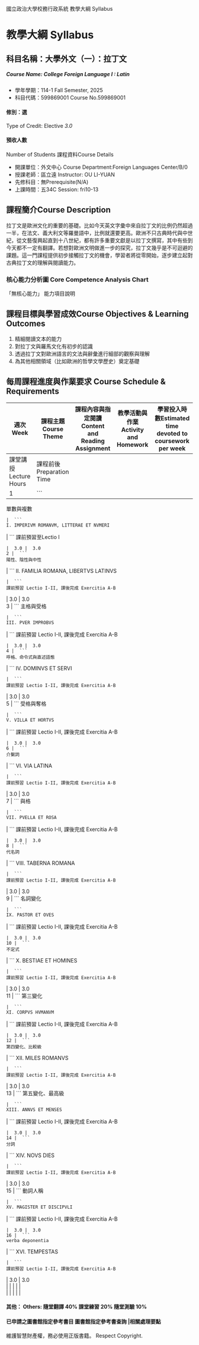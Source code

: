 國立政治大學校務行政系統 教學大綱 Syllabus
# 教學大綱 Syllabus
##  科目名稱：大學外文（一）：拉丁文
#####  Course Name: College Foreign Language I : Latin
  * 學年學期：114-1 Fall Semester, 2025 
  * 科目代碼：599869001 Course No.599869001
#### 修別：選
Type of Credit: Elective 
_3.0_
#### 預收人數
Number of Students
課程資料Course Details
  * 開課單位：外文中心 Course Department:Foreign Languages Center/B/0 
  * 授課老師：區立遠 Instructor: OU LI-YUAN 
  * 先修科目：無Prerequisite(N/A)
  * 上課時間：五34C Session: fri10-13
##  課程簡介Course Description
拉丁文是歐洲文化的重要的基礎。比如今天英文字彙中來自拉丁文的比例仍然超過一半，在法文、義大利文等羅曼語中，比例就還要更高。歐洲不只古典時代與中世紀，從文藝復興起直到十八世紀，都有許多重要文獻是以拉丁文撰寫，其中有些到今天都不一定有翻譯。若想對歐洲文明做進一步的探究，拉丁文幾乎是不可迴避的課題。這一門課程提供初步接觸拉丁文的機會，學習者將從零開始，逐步建立起對古典拉丁文的理解與閱讀能力。
###  核心能力分析圖 Core Competence Analysis Chart
「無核心能力」 
能力項目說明
##  課程目標與學習成效Course Objectives & Learning Outcomes 
1. 精細閱讀文本的能力
2. 對拉丁文與羅馬文化有初步的認識
3. 透過拉丁文對歐洲語言的文法與辭彙進行細部的觀察與理解
4. 為其他相關領域（比如歐洲的哲學文學歷史）奠定基礎
##  每周課程進度與作業要求 Course Schedule & Requirements
週次Week | 課程主題Course Theme | 課程內容與指定閱讀Content and Reading Assignment | 教學活動與作業Activity and Homework | 學習投入時數Estimated time devoted to coursework per week  
---|---|---|---|---  
課堂講授Lecture Hours | 課程前後Preparation Time  
1 |  ```
單數與複數
```
|  ```
I. IMPERIVM ROMANVM, LITTERAE ET NVMERI
```
|  ```
課前預習至Lectio I
```
|  3.0 |  3.0  
2 |  ```
陽性、陰性與中性
```
|  ```
II. FAMILIA ROMANA, LIBERTVS LATINVS
```
|  ```
課前預習 Lectio I-II, 課後完成 Exercitia A-B
```
|  3.0 |  3.0  
3 |  ```
主格與受格
```
|  ```
III. PVER IMPROBVS
```
|  ```
課前預習 Lectio I-II, 課後完成 Exercitia A-B
```
|  3.0 |  3.0  
4 |  ```
呼格、命令式與直述語態
```
|  ```
IV. DOMINVS ET SERVI
```
|  ```
課前預習 Lectio I-II, 課後完成 Exercitia A-B
```
|  3.0 |  3.0  
5 |  ```
受格與奪格
```
|  ```
V. VILLA ET HORTVS
```
|  ```
課前預習 Lectio I-II, 課後完成 Exercitia A-B
```
|  3.0 |  3.0  
6 |  ```
介繫詞
```
|  ```
VI. VIA LATINA
```
|  ```
課前預習 Lectio I-II, 課後完成 Exercitia A-B
```
|  3.0 |  3.0  
7 |  ```
與格
```
|  ```
VII. PVELLA ET ROSA
```
|  ```
課前預習 Lectio I-II, 課後完成 Exercitia A-B
```
|  3.0 |  3.0  
8 |  ```
代名詞
```
|  ```
VIII. TABERNA ROMANA
```
|  ```
課前預習 Lectio I-II, 課後完成 Exercitia A-B
```
|  3.0 |  3.0  
9 |  ```
名詞變化
```
|  ```
IX. PASTOR ET OVES
```
|  ```
課前預習 Lectio I-II, 課後完成 Exercitia A-B
```
|  3.0 |  3.0  
10 |  ```
不定式
```
|  ```
X. BESTIAE ET HOMINES
```
|  ```
課前預習 Lectio I-II, 課後完成 Exercitia A-B
```
|  3.0 |  3.0  
11 |  ```
第三變化
```
|  ```
XI. CORPVS HVMANVM
```
|  ```
課前預習 Lectio I-II, 課後完成 Exercitia A-B
```
|  3.0 |  3.0  
12 |  ```
第四變化、比較級
```
|  ```
XII. MILES ROMANVS
```
|  ```
課前預習 Lectio I-II, 課後完成 Exercitia A-B
```
|  3.0 |  3.0  
13 |  ```
第五變化、最高級
```
|  ```
XIII. ANNVS ET MENSES
```
|  ```
課前預習 Lectio I-II, 課後完成 Exercitia A-B
```
|  3.0 |  3.0  
14 |  ```
分詞
```
|  ```
XIV. NOVS DIES
```
|  ```
課前預習 Lectio I-II, 課後完成 Exercitia A-B
```
|  3.0 |  3.0  
15 |  ```
動詞人稱
```
|  ```
XV. MAGISTER ET DISCIPVLI
```
|  ```
課前預習 Lectio I-II, 課後完成 Exercitia A-B
```
|  3.0 |  3.0  
16 |  ```
verba deponentia
```
|  ```
XVI. TEMPESTAS
```
|  ```
課前預習 Lectio I-II, 課後完成 Exercitia A-B
```
|  3.0 |  3.0  
|  |  |  |  |   
|  |  |  |  |   
####  其他： Others: 隨堂翻譯 40% 課堂練習 20% 隨堂測驗 10% 
####  已申請之圖書館指定參考書目  圖書館指定參考書查詢 |相關處理要點
維護智慧財產權，務必使用正版書籍。 Respect Copyright.